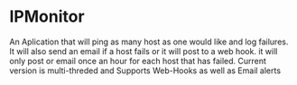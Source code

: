 # IPMonitor

An Aplication that will ping as many host as one would like and log failures.
It will also send an email if a host fails or it will post to a web hook.
it will only post or email once an hour for each host that has failed.
Current version is multi-threded and Supports Web-Hooks as well as Email alerts

